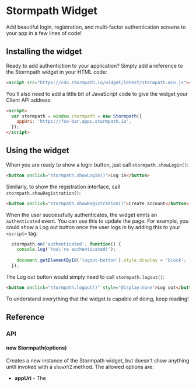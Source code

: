 # Stormpath Widget

Add beautiful login, registration, and multi-factor authentication screens to your app in a few lines of code!


## Installing the widget

Ready to add authentiction to your application?  Simply add a reference to the Stormpath widget in your HTML code:

```html
<script src="https://cdn.stormpath.io/widget/latest/stormpath.min.js"></script>
```

You'll also need to add a little bit of JavaScript code to give the widget your Client API address:

```html
<script>
  var stormpath = window.stormpath = new Stormpath({
    appUri: 'https://foo-bar.apps.stormpath.io',
  });
</script>
```

## Using the widget

When you are ready to show a login button, just call `stormpath.showLogin()`:

```html
<button onclick="stormpath.showLogin()">Log in</button>
```

Similarly, to show the registration interface, call `stormpath.showRegistration()`:

```html
<button onclick="stormpath.showRegistration()">Create account</button>
```

When the user successfully authenticates, the widget emits an `authenticated` event. You can use this to update the page. For example, you could show a Log out button once the user logs in by adding this to your `<script>` tag:

```javascript
  stormpath.on('authenticated', function() {
    console.log('You\'re authenticated!');
    
    document.getElementById('logout-button').style.display = 'block';
  });
```

The Log out button would simply need to call `stormpath.logout()`:

```html
<button onclick="stormpath.logout()" style="display:none">Log out</button>
```

To understand everything that the widget is capable of doing, keep reading!


## Reference

### API

#### new Stormpath(options)

Creates a new instance of the Stormpath widget, but doesn't show anything until invoked with a `showXYZ` method. The allowed options are:

* **appUri** - The 
